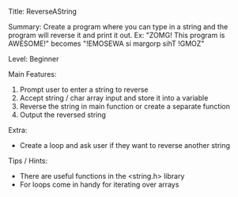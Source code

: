 Title: ReverseAString

Summary: Create a program where you can type in a string and the program will reverse it and print it out.
         Ex: "ZOMG! This program is AWESOME!" becomes "!EMOSEWA si margorp sihT !GMOZ"
         
Level: Beginner
         
Main Features:
1. Prompt user to enter a string to reverse
2. Accept string / char array input and store it into a variable
3. Reverse the string in main function or create a separate function
4. Output the reversed string

Extra:
* Create a loop and ask user if they want to reverse another string
         
Tips / Hints:
- There are useful functions in the <string.h> library
- For loops come in handy for iterating over arrays
